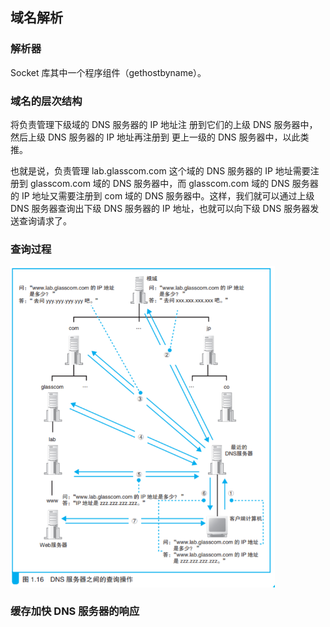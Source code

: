 ## 域名解析



### 解析器

Socket 库其中一个程序组件（gethostbyname）。



### 域名的层次结构

将负责管理下级域的 DNS 服务器的 IP 地址注 册到它们的上级 DNS 服务器中，然后上级 DNS 服务器的 IP 地址再注册到 更上一级的 DNS 服务器中，以此类推。

也就是说，负责管理 lab.glasscom.com 这个域的 DNS 服务器的 IP 地址需要注册到 glasscom.com 域的 DNS 服务器中，而 glasscom.com 域的 DNS 服务器的 IP 地址又需要注册到 com 域的 DNS 服务器中。这样，我们就可以通过上级 DNS 服务器查询出下级 DNS 服务器的 IP 地址，也就可以向下级 DNS 服务器发送查询请求了。



### 查询过程

<img src="../../../_assets/image/image-20200616200542185.png" alt="image-20200616200542185" style="zoom:67%;" />



### 缓存加快 DNS 服务器的响应